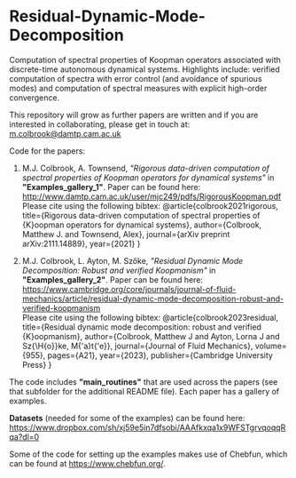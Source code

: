 # Residual-Dynamic-Mode-Decomposition

Computation of spectral properties of Koopman operators associated with discrete-time autonomous dynamical systems. Highlights include: verified computation of spectra with error control (and avoidance of spurious modes) and computation of spectral measures with explicit high-order convergence.

This repository will grow as further papers are written and if you are interested in collaborating, please get in touch at: m.colbrook@damtp.cam.ac.uk

Code for the papers:

1. M.J. Colbrook, A. Townsend, *"Rigorous data-driven computation of spectral properties of Koopman operators for dynamical systems"* in **"Examples_gallery_1"**. Paper can be found here: http://www.damtp.cam.ac.uk/user/mjc249/pdfs/RigorousKoopman.pdf<br>
Please cite using the following bibtex: @article{colbrook2021rigorous,
  title={Rigorous data-driven computation of spectral properties of {K}oopman operators for dynamical systems},
  author={Colbrook, Matthew J. and Townsend, Alex},
  journal={arXiv preprint arXiv:2111.14889},
  year={2021}
}

2. M.J. Colbrook, L. Ayton, M. Szőke, *"Residual Dynamic Mode Decomposition: Robust and verified Koopmanism"* in **"Examples_gallery_2"**. Paper can be found here: https://www.cambridge.org/core/journals/journal-of-fluid-mechanics/article/residual-dynamic-mode-decomposition-robust-and-verified-koopmanism<br>
Please cite using the following bibtex: @article{colbrook2023residual,
  title={Residual dynamic mode decomposition: robust and verified {K}oopmanism},
  author={Colbrook, Matthew J and Ayton, Lorna J and Sz{\H{o}}ke, M{\'a}t{\'e}},
  journal={Journal of Fluid Mechanics},
  volume={955},
  pages={A21},
  year={2023},
  publisher={Cambridge University Press}
}

The code includes **"main_routines"** that are used across the papers (see that subfolder for the additional README file). Each paper has a gallery of examples. 

**Datasets** (needed for some of the examples) can be found here: https://www.dropbox.com/sh/xj59e5in7dfsobi/AAAfkxqa1x9WFSTgrvqoqqRqa?dl=0

Some of the code for setting up the examples makes use of Chebfun, which can be found at https://www.chebfun.org/.
